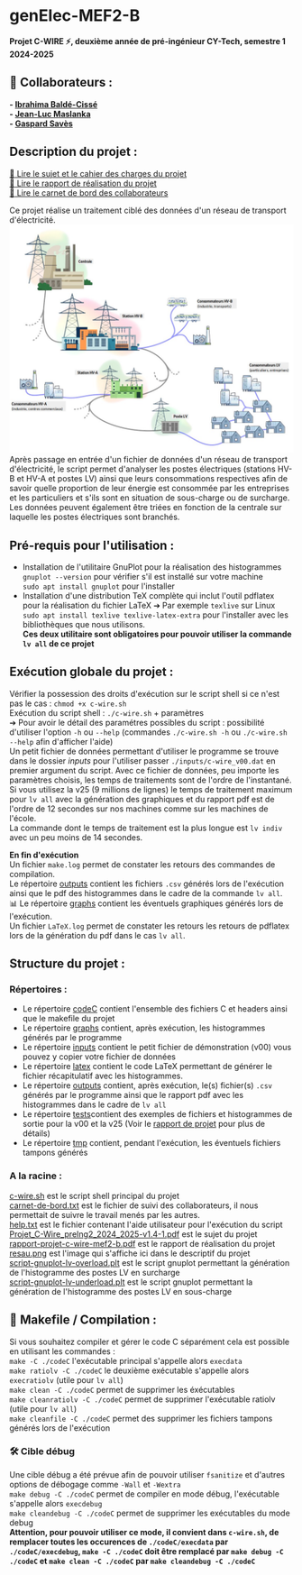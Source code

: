 # genElec-MEF2-B

**Projet C-WIRE :zap:, deuxième année de pré-ingénieur CY-Tech, semestre 1 2024-2025**

## :handshake: Collaborateurs :
**- [Ibrahima Baldé-Cissé](https://github.com/IBBC78)**  
**- [Jean-Luc Maslanka](https://github.com/JEAN-LUC7)**  
**- [Gaspard Savès](https://github.com/gaspardsaves)**

## Description du projet :
[:scroll: Lire le sujet et le cahier des charges du projet](Projet_C-Wire_preIng2_2024_2025-v1.4-1.pdf)  
[:ledger: Lire le rapport de réalisation du projet](rapport-projet-c-wire-mef2-b.pdf)  
[:memo: Lire le carnet de bord des collaborateurs](carnet-de-bord.txt)  

Ce projet réalise un traitement ciblé des données d'un réseau de transport d'électricité.  
![Aperçu d'un réseau électrique](reseau.png)  
Après passage en entrée d'un fichier de données d'un réseau de transport d'électricité, le script permet d'analyser les postes électriques (stations HV-B et HV-A et postes LV) ainsi que leurs consommations respectives afin de savoir quelle proportion de leur énergie est consommée par les entreprises et les particuliers et s'ils sont en situation de sous-charge ou de surcharge. Les données peuvent également être triées en fonction de la centrale sur laquelle les postes électriques sont branchés.

## Pré-requis pour l'utilisation :
- Installation de l'utilitaire GnuPlot pour la réalisation des histogrammes  
    `gnuplot --version` pour vérifier s'il est installé sur votre machine   
    `sudo apt install gnuplot` pour l'installer   
- Installation d'une distribution TeX complète qui inclut l'outil pdflatex pour la réalisation du fichier LaTeX
    ➔ Par exemple `texlive` sur Linux  
    `sudo apt install texlive texlive-latex-extra` pour l'installer avec les bibliothèques que nous utilisons.   
**Ces deux utilitaire sont obligatoires pour pouvoir utiliser la commande `lv all` de ce projet**   

## Exécution globale du projet :
Vérifier la possession des droits d'exécution sur le script shell si ce n'est pas le cas : `chmod +x c-wire.sh`  
Exécution du script shell : `./c-wire.sh` + paramètres  
➔ Pour avoir le détail des paramétres possibles du script : possibilité d'utiliser l'option `-h` ou `--help` (commandes `./c-wire.sh -h` ou `./c-wire.sh --help` afin d'afficher l'aide)  
Un petit fichier de données permettant d'utiliser le programme se trouve dans le dossier *inputs* pour l'utiliser passer `./inputs/c-wire_v00.dat` en premier argument du script. Avec ce fichier de données, peu importe les paramètres choisis, les temps de traitements sont de l'ordre de l'instantané.  
Si vous utilisez la v25 (9 millions de lignes) le temps de traitement maximum pour `lv all` avec la génération des graphiques et du rapport pdf est de l'ordre de 12 secondes sur nos machines comme sur les machines de l'école.  
La commande dont le temps de traitement est la plus longue est `lv indiv` avec un peu moins de 14 secondes.  

**En fin d'exécution**  
Un fichier `make.log` permet de constater les retours des commandes de compilation.  
Le répertoire [outputs](outputs/) contient les fichiers `.csv` générés lors de l'exécution ainsi que le pdf des histogrammes dans le cadre de la commande `lv all`.  
:bar_chart: Le répertoire [graphs](graphs/) contient les éventuels graphiques générés lors de l'exécution.       
Un fichier `LaTeX.log` permet de constater les retours les retours de pdflatex lors de la génération du pdf dans le cas `lv all`.  

## Structure du projet :
### Répertoires :
- Le répertoire [codeC](codeC/)  contient l'ensemble des fichiers C et headers ainsi que le makefile du projet  
- Le répertoire [graphs](graphs/) contient, après exécution, les histogrammes générés par le programme  
- Le répertoire [inputs](inputs/) contient le petit fichier de démonstration (v00) vous pouvez y copier votre fichier de données  
- Le répertoire [latex](latex/) contient le code LaTeX permettant de générer le fichier récapitulatif avec les histogrammes.
- Le répertoire [outputs](outputs/) contient, après exécution, le(s) fichier(s) `.csv` générés par le programme ainsi que le rapport pdf avec les histogrammes dans le cadre de `lv all` 
- Le répertoire [tests](tests/)contient des exemples de fichiers et histogrammes de sortie pour la v00 et la v25 (Voir le [rapport de projet](rapport-projet-c-wire-mef2-b.pdf) pour plus de détails)  
- Le répertoire [tmp](tmp/) contient, pendant l'exécution, les éventuels fichiers tampons générés  

### A la racine : 
[c-wire.sh](c-wire.sh) est le script shell principal du projet  
[carnet-de-bord.txt](carnet-de-bord.txt) est le fichier de suivi des collaborateurs, il nous permettait de suivre le travail menés par les autres.  
[help.txt](help.txt) est le fichier contenant l'aide utilisateur pour l'exécution du script  
[Projet_C-Wire_preIng2_2024_2025-v1.4-1.pdf](Projet_C-Wire_preIng2_2024_2025-v1.4-1.pdf) est le sujet du projet  
[rapport-projet-c-wire-mef2-b.pdf](rapport-projet-c-wire-mef2-b.pdf) est le rapport de réalisation du projet  
[resau.png](resau.png) est l'image qui s'affiche ici dans le descriptif du projet  
[script-gnuplot-lv-overload.plt](script-gnuplot-lv-overload.plt) est le script gnuplot permettant la génération de l'histogramme des postes LV en surcharge  
[script-gnuplot-lv-underload.plt](script-gnuplot-lv-underload.plt`) est le script gnuplot permettant la génération de l'histogramme des postes LV en sous-charge  

## :hammer: Makefile / Compilation :
Si vous souhaitez compiler et gérer le code C séparément cela est possible en utilisant les commandes :  
`make -C ./codeC`  l'exécutable principal s'appelle alors `execdata`  
`make ratiolv -C ./codeC` le deuxième exécutable s'appelle alors `execratiolv` (utile pour `lv all`)   
`make clean -C ./codeC` permet de supprimer les éxécutables  
`make cleanratiolv -C ./codeC` permet de supprimer l'exécutable ratiolv (utile pour `lv all`)  
`make cleanfile -C ./codeC` permet des supprimer les fichiers tampons générés lors de l'exécution  

### :hammer_and_wrench: Cible débug
Une cible débug a été prévue afin de pouvoir utiliser `fsanitize` et d'autres options de débogage comme `-Wall` et `-Wextra`  
`make debug -C ./codeC` permet de compiler en mode débug, l'exécutable s'appelle alors `execdebug`  
`make cleandebug -C ./codeC` permet de supprimer les exécutables du mode debug  
**Attention, pour pouvoir utiliser ce mode, il convient dans `c-wire.sh`, de remplacer toutes les occurences de `./codeC/execdata` par `./codeC/execdebug`, `make -C ./codeC` doit être remplacé par `make debug -C ./codeC` et `make clean -C ./codeC` par `make cleandebug -C ./codeC`**